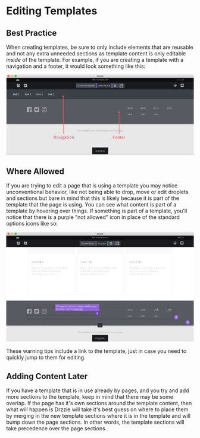 # Editing Templates

## Best Practice
When creating templates, be sure to only include elements that are reusable and not any extra unneeded sections as template content is only editable _inside_ of the template. For example, if you are creating a template with a navigation and a footer, it would look something like this:

![template example](./templ-example.png)

## Where Allowed
If you are trying to edit a page that is using a template you may notice unconventional behavior, like not being able to drop, move or edit droplets and sections but bare in mind that this is likely because it is part of the template that the page is using. You can see what content is part of a template by hovering over things. If something is part of a template, you'll notice that there is a purple "not allowed" icon in place of the standard options icons like so:

![not allowed template editing](./templ-edit-notallowed.png)

These warning tips include a link to the template, just in case you need to quickly jump to them for editing.

## Adding Content Later
If you have a template that is in use already by pages, and you try  and add more sections to the template, keep in mind that there may be some overlap. If the page has it's own sections around the template content, then what will happen is Drzzle will take it's best guess on where to place them by merging in the new template sections where it is in the template and will bump down the page sections. In other words, the template sections will take precedence over the page sections.
